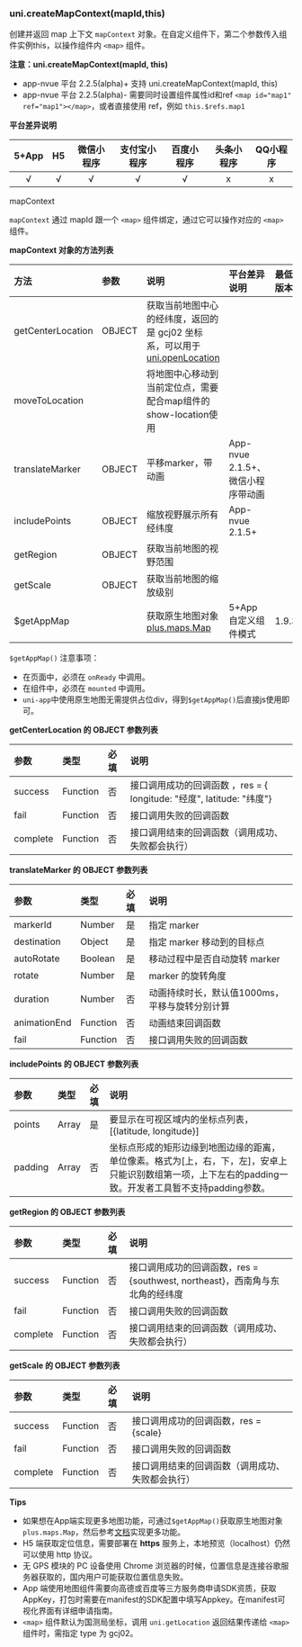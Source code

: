 ### uni.createMapContext(mapId,this)
创建并返回 map 上下文 ``mapContext`` 对象。在自定义组件下，第二个参数传入组件实例this，以操作组件内 ``<map>`` 组件。

**注意：uni.createMapContext(mapId, this)**
- app-nvue 平台 2.2.5(alpha)+ 支持 uni.createMapContext(mapId, this)
- app-nvue 平台 2.2.5(alpha)- 需要同时设置组件属性id和ref ``<map id="map1" ref="map1"></map>``，或者直接使用 ref，例如 ``this.$refs.map1``


**平台差异说明**

|5+App|H5|微信小程序|支付宝小程序|百度小程序|头条小程序|QQ小程序|
|:-:|:-:|:-:|:-:|:-:|:-:|:-:|
|√|√|√|√|√|x|x|

mapContext

``mapContext`` 通过 mapId 跟一个 ``<map>`` 组件绑定，通过它可以操作对应的 ``<map>`` 组件。

**mapContext 对象的方法列表**

|方法|参数|说明|平台差异说明|最低版本|
|:-|:-|:-|:-|:-|
|getCenterLocation|OBJECT|获取当前地图中心的经纬度，返回的是 gcj02 坐标系，可以用于 [uni.openLocation](api/location/location?id=getlocation)|||
|moveToLocation||将地图中心移动到当前定位点，需要配合map组件的show-location使用|||
|translateMarker|OBJECT|平移marker，带动画|App-nvue 2.1.5+、微信小程序带动画||
|includePoints|OBJECT|缩放视野展示所有经纬度|App-nvue 2.1.5+||
|getRegion|OBJECT|获取当前地图的视野范围|||
|getScale|OBJECT|获取当前地图的缩放级别|||
|$getAppMap||获取原生地图对象 [plus.maps.Map](https://www.html5plus.org/doc/zh_cn/maps.html#plus.maps.Map)|5+App自定义组件模式|1.9.3|

`$getAppMap()` 注意事项：

- 在页面中，必须在 `onReady` 中调用。
- 在组件中，必须在 `mounted` 中调用。
- `uni-app`中使用原生地图无需提供占位div，得到`$getAppMap()`后直接js使用即可。

**getCenterLocation 的 OBJECT 参数列表**

|参数|类型|必填|说明|
|:-|:-|:-|:-|
|success|Function|否|接口调用成功的回调函数 ，res = { longitude: "经度", latitude: "纬度"}|
|fail|Function|否|接口调用失败的回调函数|
|complete|Function|否|接口调用结束的回调函数（调用成功、失败都会执行）|

**translateMarker 的 OBJECT 参数列表**

|参数|类型|必填|说明|
|:-|:-|:-|:-|
|markerId|Number|是|指定 marker|
|destination|Object|是|指定 marker 移动到的目标点|
|autoRotate|Boolean|是|移动过程中是否自动旋转 marker|
|rotate|Number|是|marker 的旋转角度|
|duration|Number|否|动画持续时长，默认值1000ms，平移与旋转分别计算|
|animationEnd|Function|否|	动画结束回调函数|
|fail|Function|否|	接口调用失败的回调函数|

**includePoints 的 OBJECT 参数列表**

|参数|类型|必填|说明|
|:-|:-|:-|:-|
|points|Array|是|要显示在可视区域内的坐标点列表，[{latitude, longitude}]|
|padding|Array|否|坐标点形成的矩形边缘到地图边缘的距离，单位像素。格式为[上，右，下，左]，安卓上只能识别数组第一项，上下左右的padding一致。开发者工具暂不支持padding参数。|

**getRegion 的 OBJECT 参数列表**

|参数|类型|必填|说明|
|:-|:-|:-|:-|
|success|Function|否|接口调用成功的回调函数，res = {southwest, northeast}，西南角与东北角的经纬度|
|fail|Function|否|接口调用失败的回调函数|
|complete|Function|否|接口调用结束的回调函数（调用成功、失败都会执行）|

**getScale 的 OBJECT 参数列表**

|参数|类型|必填|说明|
|:-|:-|:-|:-|
|success|Function|否|接口调用成功的回调函数，res = {scale}|
|fail|Function|否|接口调用失败的回调函数|
|complete|Function|否|接口调用结束的回调函数（调用成功、失败都会执行）|


**Tips**

- 如果想在App端实现更多地图功能，可通过`$getAppMap()`获取原生地图对象`plus.maps.Map`，然后参考[文档](https://www.html5plus.org/doc/zh_cn/maps.html#plus.maps.Map)实现更多功能。
- H5 端获取定位信息，需要部署在 **https** 服务上，本地预览（localhost）仍然可以使用 http 协议。
- 无 GPS 模块的 PC 设备使用 Chrome 浏览器的时候，位置信息是连接谷歌服务器获取的，国内用户可能获取位置信息失败。
- App 端使用地图组件需要向高德或百度等三方服务商申请SDK资质，获取AppKey，打包时需要在manifest的SDK配置中填写Appkey。在manifest可视化界面有详细申请指南。
- ``<map>`` 组件默认为国测局坐标，调用 ``uni.getLocation`` 返回结果传递给 ``<map>`` 组件时，需指定 type 为 gcj02。
